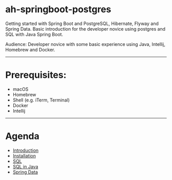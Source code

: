 # ah-springboot-postgres
Getting started with Spring Boot and PostgreSQL, Hibernate, Flyway and Spring Data. Basic introduction for the developer novice using postgres and SQL with Java Spring Boot.

Audience: Developer novice with some basic experience using Java, Intellij, Homebrew and Docker.

---
# Prerequisites:
- macOS
- Homebrew
- Shell (e.g. iTerm, Terminal)
- Docker
- Intellij

---
# Agenda
- [Introduction](docs/01_Introduction.md)
- [Installation](docs/02_Install.md)
- [SQL](docs/03_SQL.md)
- [SQL in Java](docs/04_SQL_Java.md)
- [Spring Data](docs/05_SpringData.md)
